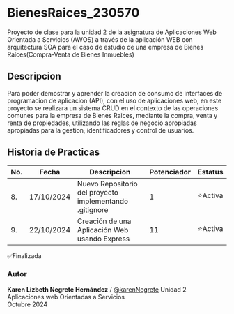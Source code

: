 # BienesRaices_230570

Proyecto de clase para la unidad 2 de la asignatura de Aplicaciones Web Orientada a Servicios (AWOS) a través de la aplicación WEB con arquitectura SOA para el caso de estudio de una empresa de Bienes Raíces(Compra-Venta de Bienes Inmuebles)  

## Descripcion 

Para poder demostrar y aprender la creacion de consumo de interfaces de programacion de aplicacion (API), con el uso de aplicaciones web, en este proyecto se realizara un sistema CRUD en el contexto de las operaciones comunes para la empresa de Bienes Raices, mediante  la compra, venta y renta de propiedades, utilizando las reglas de negocio apropiadas apropiadas para la gestion, identificadores y control de usuarios.

## Historia de Practicas 
|No.|Fecha|Descripcion|Potenciador|Estatus|
|--|--|--|--|--|
|8.|17/10/2024|Nuevo Repositorio del proyecto implementando .gitignore|1|⭐Activa|
|9.|22/10/2024|Creación de una Aplicación Web usando Express| 11|⭐Activa|


✅Finalizada


### Autor
**Karen Lizbeth Negrete Hernández** / [@karenNegrete](https://github.com/karenNegrete06)
Unidad 2 <br>
Aplicaciones web Orientadas a Servicios <br> 
Octubre 2024 <br>
